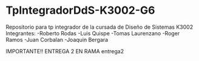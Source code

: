# TpIntegradorDdS-K3002-G6
Repositorio para tp integrador de la cursada de Diseño de Sistemas K3002
Integrantes:
-Roberto Rodas -Luis Quispe -Tomas Laurenzano -Roger Ramos -Juan Corbalan -Joaquin Bergara

IMPORTANTE!!
ENTREGA 2 EN RAMA entrega2
